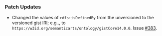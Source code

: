 ### Patch Updates

- Changed the values of `rdfs:isDefinedBy` from the unversioned to the versioned gist IRI; e.g.., to `https://w3id.org/semanticarts/ontology/gistCore14.0.0`. Issue [#383](https://github.com/semanticarts/gist/issues/383).
